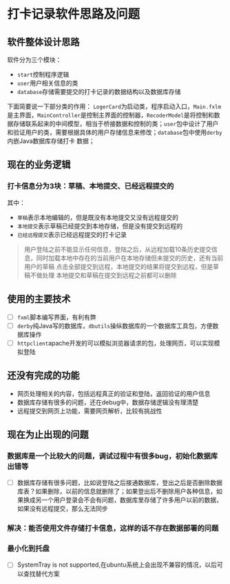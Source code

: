 # 打卡记录软件思路及问题


## 软件整体设计思路

软件分为三个模块：

- `start`控制程序逻辑
- `user`用户相关信息的类
- `database`存储需要提交的打卡记录的数据结构以及数据库存储

下面简要说一下部分类的作用：
`LogerCard`为启动类，程序启动入口，`Main.fxlm`是主界面，`MainController`是控制主界面的控制器，`RecoderModel`是将控制和数据存储联系起来的中间模型，相当于桥接数据和控制的类；`user`包中设计了用户和验证用户的类，需要根据具体的用户存储信息来修改；`database`包中使用`derby`内嵌Java数据库存储打卡 数据；

## 现在的业务逻辑
### 打卡信息分为3块：草稿、本地提交、已经远程提交的
其中：
- `草稿`表示本地编辑的，但是既没有本地提交又没有远程提交的
- `本地提交`表示草稿已经提交到本地存储，但是没有提交到远程的
- `已经远程提交`表示已经远程提交的打卡记录

> 用户登陆之前不能显示任何信息，登陆之后，从远程加载10条历史提交信息，同时加载本地中存在的当前用户在本地存储但未提交的历史，还有当前用户的草稿
> 点击全部提交到远程，本地提交的结果将提交到远程，但是草稿不做处理
> 本地提交和草稿在提交到远程之前都可以删除

## 使用的主要技术

- [ ] `fxml`脚本编写界面，有利有弊
- [ ] `derby`纯Java写的数据库，`dbutils`操纵数据库的一个数据库工具包，方便数据库操作
- [ ] `httpclient`apache开发的可以模拟浏览器请求的包，处理网页，可以实现模拟登陆

## 还没有完成的功能

- 网页处理相关的内容，包括远程真正的验证和登陆，返回验证的用户信息
- 数据库存储有很多的问题，还在debug中，数据存储逻辑没有理清楚
- 远程提交到网页上功能，需要网页解析，比较有挑战性

## 现在为止出现的问题

### 数据库是一个比较大的问题，调试过程中有很多bug，初始化数据库出错等
- [ ] 数据库存储有很多问题，比如说登陆之后接通数据库，登出之后是否删除数据库表？如果删除，以前的信息就删除了；如果登出后不删除用户各种信息，如果换成另一个用户登录会不会有问题，数据库里存储了许多用户以前的数据，如果没有远程提交，那么无法同步
### 解决：能否使用文件存储打卡信息，这样的话不存在数据部署的问题

### 最小化到托盘
- [ ] SystemTray is not supported,在ubuntu系统上会出现不兼容的情况，以后可以查找替代方案  










